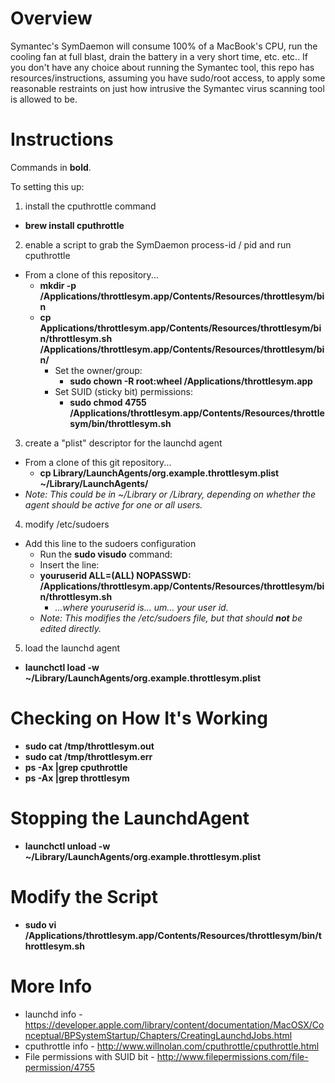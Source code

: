 # Overview
Symantec's SymDaemon will consume 100% of a MacBook's CPU, run the cooling fan at full blast, drain the battery in a very short time, etc. etc..  If you
don't have any choice about running the Symantec tool, this repo has resources/instructions, assuming you have sudo/root access, to apply some 
reasonable restraints on just how intrusive the Symantec virus scanning tool is allowed to be.

# Instructions
 
Commands in **bold**.

To setting this up:
1. install the cputhrottle command
  * **brew install cputhrottle**
2. enable a script to grab the SymDaemon process-id / pid and run cputhrottle
  * From a clone of this repository...
    * **mkdir -p /Applications/throttlesym.app/Contents/Resources/throttlesym/bin**
    * **cp Applications/throttlesym.app/Contents/Resources/throttlesym/bin/throttlesym.sh /Applications/throttlesym.app/Contents/Resources/throttlesym/bin/**
      * Set the owner/group: 
        * **sudo chown -R root:wheel /Applications/throttlesym.app**
      * Set SUID (sticky bit) permissions: 
        * **sudo chmod 4755 /Applications/throttlesym.app/Contents/Resources/throttlesym/bin/throttlesym.sh**
3. create a "plist" descriptor for the launchd agent
  * From a clone of this git repository...
    * **cp Library/LaunchAgents/org.example.throttlesym.plist ~/Library/LaunchAgents/**
  * *Note: This could be in ~/Library or /Library, depending on whether the agent should be active for one or all users.*
4. modify /etc/sudoers
  * Add this line to the sudoers configuration
    * Run the **sudo visudo** command:
    * Insert the line:
    * **youruserid ALL=(ALL) NOPASSWD: /Applications/throttlesym.app/Contents/Resources/throttlesym/bin/throttlesym.sh**
      * *...where youruserid is... um... your user id.*
    * *Note: This modifies the /etc/sudoers file, but that should **not** be edited directly.*
5. load the launchd agent
  * **launchctl load -w ~/Library/LaunchAgents/org.example.throttlesym.plist**

# Checking on How It's Working
  * **sudo cat /tmp/throttlesym.out**
  * **sudo cat /tmp/throttlesym.err**
  * **ps -Ax |grep cputhrottle**
  * **ps -Ax |grep throttlesym**

# Stopping the LaunchdAgent
  * **launchctl unload -w ~/Library/LaunchAgents/org.example.throttlesym.plist**

# Modify the Script
  * **sudo vi /Applications/throttlesym.app/Contents/Resources/throttlesym/bin/throttlesym.sh**

# More Info
* launchd info - https://developer.apple.com/library/content/documentation/MacOSX/Conceptual/BPSystemStartup/Chapters/CreatingLaunchdJobs.html
* cputhrottle info - http://www.willnolan.com/cputhrottle/cputhrottle.html
* File permissions with SUID bit - http://www.filepermissions.com/file-permission/4755